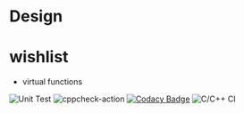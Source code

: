 # Design

 # wishlist
 * virtual functions
 
 
 ![Unit Test](https://github.com/99002610/Analysis_of_Cricketers/workflows/Unit%20Test/badge.svg?branch=main)
![cppcheck-action](https://github.com/99002610/MiniProject_Template/workflows/cppcheck-action/badge.svg)
[![Codacy Badge](https://app.codacy.com/project/badge/Grade/ccbfaa00784a474a8895415329be0351)](https://www.codacy.com/gh/99002610/MiniProject-Analysis-of-Cricketers/dashboard?utm_source=github.com&amp;utm_medium=referral&amp;utm_content=99002610/MiniProject-Analysis-of-Cricketers&amp;utm_campaign=Badge_Grade)
![C/C++ CI](https://github.com/99002610/Analysis_of_Cricketers/workflows/C/C++%20CI/badge.svg)
